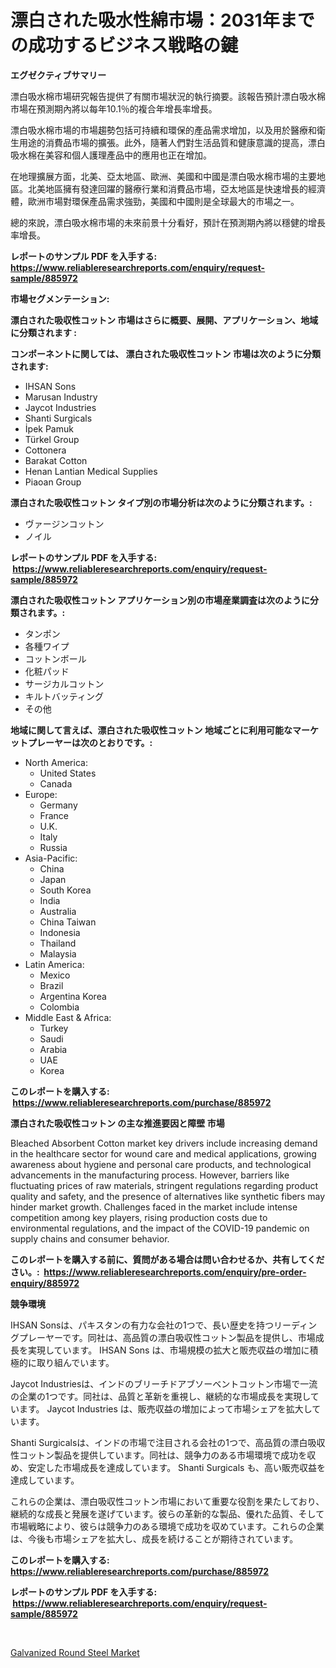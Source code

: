 <p><h1>漂白された吸水性綿市場：2031年までの成功するビジネス戦略の鍵</h1></p><p><strong>エグゼクティブサマリー</strong></p>
<p><p>漂白吸水棉市場研究報告提供了有關市場狀況的執行摘要。該報告預計漂白吸水棉市場在預測期內將以每年10.1％的複合年增長率增長。</p><p>漂白吸水棉市場的市場趨勢包括可持續和環保的產品需求增加，以及用於醫療和衛生用途的消費品市場的擴張。此外，隨著人們對生活品質和健康意識的提高，漂白吸水棉在美容和個人護理產品中的應用也正在增加。</p><p>在地理擴展方面，北美、亞太地區、歐洲、美國和中國是漂白吸水棉市場的主要地區。北美地區擁有發達回躍的醫療行業和消費品市場，亞太地區是快速增長的經濟體，歐洲市場對環保產品需求強勁，美國和中國則是全球最大的市場之一。</p><p>總的來說，漂白吸水棉市場的未來前景十分看好，預計在預測期內將以穩健的增長率增長。</p></p>
<p><strong>レポートのサンプル PDF を入手する: <a href="https://www.reliableresearchreports.com/enquiry/request-sample/885972">https://www.reliableresearchreports.com/enquiry/request-sample/885972</a></strong></p>
<p><strong>市場セグメンテーション:</strong></p>
<p><strong> 漂白された吸収性コットン 市場はさらに概要、展開、アプリケーション、地域に分類されます :</strong></p>
<p><strong>コンポーネントに関しては、 漂白された吸収性コットン 市場は次のように分類されます: &nbsp;</strong></p>
<p><ul><li>IHSAN Sons</li><li>Marusan Industry</li><li>Jaycot Industries</li><li>Shanti Surgicals</li><li>İpek Pamuk</li><li>Türkel Group</li><li>Cottonera</li><li>Barakat Cotton</li><li>Henan Lantian Medical Supplies</li><li>Piaoan Group</li></ul></p>
<p><strong> 漂白された吸収性コットン タイプ別の市場分析は次のように分類されます。:</strong></p>
<p><ul><li>ヴァージンコットン</li><li>ノイル</li></ul></p>
<p><strong>レポートのサンプル PDF を入手する: &nbsp;<a href="https://www.reliableresearchreports.com/enquiry/request-sample/885972">https://www.reliableresearchreports.com/enquiry/request-sample/885972</a></strong></p>
<p><strong> 漂白された吸収性コットン アプリケーション別の市場産業調査は次のように分類されます。:</strong></p>
<p><ul><li>タンポン</li><li>各種ワイプ</li><li>コットンボール</li><li>化粧パッド</li><li>サージカルコットン</li><li>キルトバッティング</li><li>その他</li></ul></p>
<p><strong>地域に関して言えば、漂白された吸収性コットン 地域ごとに利用可能なマーケットプレーヤーは次のとおりです。:</strong></p>
<p><ul>
    <li>
        North America:
        <ul>
            <li>United States</li>
            <li>Canada</li>
        </ul>
    </li>
    <li>
        Europe:
        <ul>
            <li>Germany</li>
            <li>France</li>
            <li>U.K.</li>
            <li>Italy</li>
            <li>Russia</li>
        </ul>
    </li>
    <li>
        Asia-Pacific:
        <ul>
            <li>China</li>
            <li>Japan</li>
            <li>South Korea</li>
            <li>India</li>
            <li>Australia</li>
            <li>China Taiwan</li>
            <li>Indonesia</li>
            <li>Thailand</li>
            <li>Malaysia</li>
        </ul>
    </li>
    <li>
        Latin America:
        <ul>
            <li>Mexico</li>
            <li>Brazil</li>
            <li>Argentina Korea</li>
            <li>Colombia</li>
        </ul>
    </li>
    <li>
        Middle East & Africa:
        <ul>
            <li>Turkey</li>
            <li>Saudi</li>
            <li>Arabia</li>
            <li>UAE</li>
            <li>Korea</li>
        </ul>
    </li>
    </ul></p>
<p><strong>このレポートを購入する: &nbsp;<a href="https://www.reliableresearchreports.com/purchase/885972">https://www.reliableresearchreports.com/purchase/885972</a></strong></p>
<p><strong>漂白された吸収性コットン の主な推進要因と障壁 市場</strong></p>
<p><p>Bleached Absorbent Cotton market key drivers include increasing demand in the healthcare sector for wound care and medical applications, growing awareness about hygiene and personal care products, and technological advancements in the manufacturing process. However, barriers like fluctuating prices of raw materials, stringent regulations regarding product quality and safety, and the presence of alternatives like synthetic fibers may hinder market growth. Challenges faced in the market include intense competition among key players, rising production costs due to environmental regulations, and the impact of the COVID-19 pandemic on supply chains and consumer behavior.</p></p>
<p><strong>このレポートを購入する前に、質問がある場合は問い合わせるか、共有してください。:&nbsp; <a href="https://www.reliableresearchreports.com/enquiry/pre-order-enquiry/885972">https://www.reliableresearchreports.com/enquiry/pre-order-enquiry/885972</a></strong></p>
<p><strong>競争環境</strong></p>
<p><p>IHSAN Sonsは、パキスタンの有力な会社の1つで、長い歴史を持つリーディングプレーヤーです。同社は、高品質の漂白吸収性コットン製品を提供し、市場成長を実現しています。 IHSAN Sons は、市場規模の拡大と販売収益の増加に積極的に取り組んでいます。</p><p>Jaycot Industriesは、インドのブリーチドアブソーベントコットン市場で一流の企業の1つです。同社は、品質と革新を重視し、継続的な市場成長を実現しています。 Jaycot Industries は、販売収益の増加によって市場シェアを拡大しています。</p><p>Shanti Surgicalsは、インドの市場で注目される会社の1つで、高品質の漂白吸収性コットン製品を提供しています。同社は、競争力のある市場環境で成功を収め、安定した市場成長を達成しています。 Shanti Surgicals も、高い販売収益を達成しています。</p><p>これらの企業は、漂白吸収性コットン市場において重要な役割を果たしており、継続的な成長と発展を遂げています。彼らの革新的な製品、優れた品質、そして市場戦略により、彼らは競争力のある環境で成功を収めています。これらの企業は、今後も市場シェアを拡大し、成長を続けることが期待されています。</p></p>
<p><strong>このレポートを購入する: &nbsp; <a href="https://www.reliableresearchreports.com/purchase/885972">https://www.reliableresearchreports.com/purchase/885972</a></strong></p>
<p><strong>レポートのサンプル PDF を入手する: &nbsp;<a href="https://www.reliableresearchreports.com/enquiry/request-sample/885972">https://www.reliableresearchreports.com/enquiry/request-sample/885972</a></strong><strong></strong></p>
<p>&nbsp;</p>
<p><p><a href="https://glittery-fuchsia-86a.notion.site/Galvanized-Round-Steel-Market-Offer-Valuable-Insights-into-Market-Size-Market-Share-Market-Trends--ed21907bc9c24c90b01b819011d479ad">Galvanized Round Steel Market</a></p></p>